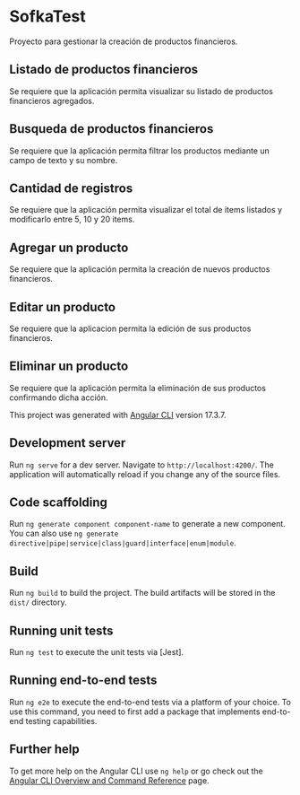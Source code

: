 # SofkaTest

Proyecto para gestionar la creación de productos financieros.

## Listado de productos financieros
Se requiere que la aplicación permita visualizar su listado de productos financieros agregados.

## Busqueda de productos financieros
Se requiere que la aplicación permita filtrar los productos mediante un campo de texto y su nombre.

## Cantidad de registros
Se requiere que la aplicación permita visualizar el total de items listados y modificarlo entre 5, 10 y 20 items.

## Agregar un producto
Se requiere que la aplicación permita la creación de nuevos productos financieros.

## Editar un producto
Se requiere que la aplicacion permita la edición de sus productos financieros.

## Eliminar un producto
Se requiere que la aplicación permita la eliminación de sus productos confirmando dicha acción.


This project was generated with [Angular CLI](https://github.com/angular/angular-cli) version 17.3.7.

## Development server

Run `ng serve` for a dev server. Navigate to `http://localhost:4200/`. The application will automatically reload if you change any of the source files.

## Code scaffolding

Run `ng generate component component-name` to generate a new component. You can also use `ng generate directive|pipe|service|class|guard|interface|enum|module`.

## Build

Run `ng build` to build the project. The build artifacts will be stored in the `dist/` directory.

## Running unit tests

Run `ng test` to execute the unit tests via [Jest].

## Running end-to-end tests

Run `ng e2e` to execute the end-to-end tests via a platform of your choice. To use this command, you need to first add a package that implements end-to-end testing capabilities.

## Further help

To get more help on the Angular CLI use `ng help` or go check out the [Angular CLI Overview and Command Reference](https://angular.io/cli) page.
